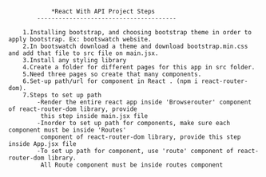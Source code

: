 
                *React With API Project Steps
            ---------------------------------------

        1.Installing bootstrap, and choosing bootstrap theme in order to apply bootstrap. Ex: bootswatch website.
        2.In bootswatch download a theme and download bootstrap.min.css and add that file to src file on main.jsx.
        3.Install any styling library 
        4.Create a folder for different pages for this app in src folder.
        5.Need three pages so create that many components.
        6.Set-up path/url for component in React . (npm i react-router-dom).
        7.Steps to set up path
            -Render the entire react app inside 'Browserouter' component of react-router-dom library, provide 
             this step inside main.jsx file
            -Inorder to set up path for components, make sure each component must be inside 'Routes'
             component of react-router-dom library, provide this step inside App.jsx file
            -To set up path for component, use 'route' component of react-router-dom library.
             All Route component must be inside routes component
             
